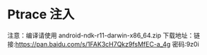 # Ptrace 注入
注意：编译请使用 android-ndk-r11-darwin-x86_64.zip 
    下载地址：链接:https://pan.baidu.com/s/1FAK3cH7Qkz9fsMfEC-a_4g  密码:9z0i

